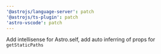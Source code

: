 ```yaml
---
'@astrojs/language-server': patch
'@astrojs/ts-plugin': patch
'astro-vscode': patch
---
```


Add intellisense for Astro.self, add auto inferring of props for `getStaticPaths`
